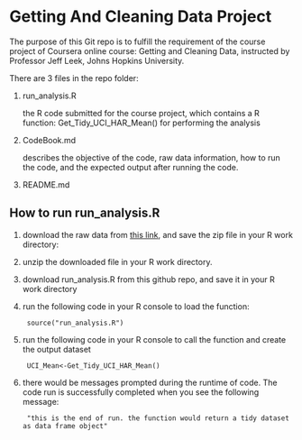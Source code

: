Getting And Cleaning Data Project
=============================

The purpose of this Git repo is to fulfill the requirement of the course project of Coursera online course: Getting and Cleaning Data, instructed by Professor Jeff Leek, Johns Hopkins University.

There are 3 files in the repo folder:

1. run_analysis.R

	the R code submitted for the course project, which contains a R function: Get_Tidy_UCI_HAR_Mean() for performing the analysis

2. CodeBook.md

	 describes the objective of the code, raw data information, how to run the code, and the expected output after running the code.

3. README.md

## How to run run_analysis.R

1. download the raw data from [this link](https://d396qusza40orc.cloudfront.net/getdata%2Fprojectfiles%2FUCI%20HAR%20Dataset.zip), and save the zip file in your R work directory:

2. unzip the downloaded file in your R work directory.

3. download run_analysis.R from this github repo, and save it in your R work directory

4. run the following code in your R console to load the function:

        source("run_analysis.R")
		
5. run the following code in your R console to call the function and create the output dataset

        UCI_Mean<-Get_Tidy_UCI_HAR_Mean()
		
6. there would be messages prompted during the runtime of code. The code run is successfully completed when you see the following message:

	    "this is the end of run. the function would return a tidy dataset as data frame object"